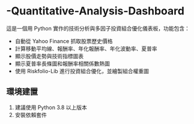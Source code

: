 # -Quantitative-Analysis-Dashboard

這是一個用 Python 實作的技術分析與多因子投資組合優化儀表板，功能包含：

- 自動從 Yahoo Finance 抓取股票歷史價格
- 計算移動平均線、報酬率、年化報酬率、年化波動率、夏普率
- 顯示股價走勢與技術指標圖表
- 顯示夏普率長條圖和報酬率相關係數熱圖
- 使用 Riskfolio-Lib 進行投資組合優化，並繪製組合權重圖

## 環境建置

1. 建議使用 Python 3.8 以上版本
2. 安裝依賴套件
